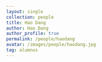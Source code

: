 ```yaml
---
layout: single
collection: people
title: Hao Dang
author: Hao Dang
author_profile: true
permalink: /people/haodang
avatar: /images/people/haodang.jpg
tag: alumnus
---
```


